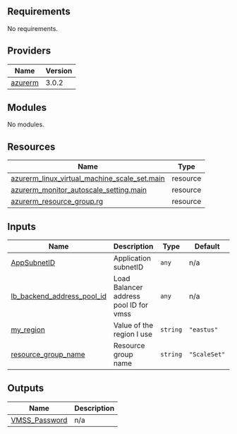 <!-- BEGIN_TF_DOCS -->
## Requirements

No requirements.

## Providers

| Name | Version |
|------|---------|
| <a name="provider_azurerm"></a> [azurerm](#provider\_azurerm) | 3.0.2 |

## Modules

No modules.

## Resources

| Name | Type |
|------|------|
| [azurerm_linux_virtual_machine_scale_set.main](https://registry.terraform.io/providers/hashicorp/azurerm/latest/docs/resources/linux_virtual_machine_scale_set) | resource |
| [azurerm_monitor_autoscale_setting.main](https://registry.terraform.io/providers/hashicorp/azurerm/latest/docs/resources/monitor_autoscale_setting) | resource |
| [azurerm_resource_group.rg](https://registry.terraform.io/providers/hashicorp/azurerm/latest/docs/resources/resource_group) | resource |

## Inputs

| Name | Description | Type | Default | Required |
|------|-------------|------|---------|:--------:|
| <a name="input_AppSubnetID"></a> [AppSubnetID](#input\_AppSubnetID) | Application subnetID | `any` | n/a | yes |
| <a name="input_lb_backend_address_pool_id"></a> [lb\_backend\_address\_pool\_id](#input\_lb\_backend\_address\_pool\_id) | Load Balancer address pool ID for vmss | `any` | n/a | yes |
| <a name="input_my_region"></a> [my\_region](#input\_my\_region) | Value of the region I use | `string` | `"eastus"` | no |
| <a name="input_resource_group_name"></a> [resource\_group\_name](#input\_resource\_group\_name) | Resource group name | `string` | `"ScaleSet"` | no |

## Outputs

| Name | Description |
|------|-------------|
| <a name="output_VMSS_Password"></a> [VMSS\_Password](#output\_VMSS\_Password) | n/a |
<!-- END_TF_DOCS -->